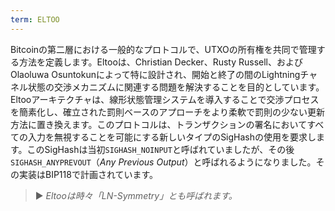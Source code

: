 ```yaml
---
term: ELTOO
---
```


Bitcoinの第二層における一般的なプロトコルで、UTXOの所有権を共同で管理する方法を定義します。Eltooは、Christian Decker、Rusty Russell、およびOlaoluwa Osuntokunによって特に設計され、開始と終了の間のLightningチャネル状態の交渉メカニズムに関連する問題を解決することを目的としています。Eltooアーキテクチャは、線形状態管理システムを導入することで交渉プロセスを簡素化し、確立された罰則ベースのアプローチをより柔軟で罰則の少ない更新方法に置き換えます。このプロトコルは、トランザクションの署名においてすべての入力を無視することを可能にする新しいタイプのSigHashの使用を要求します。このSigHashは当初`SIGHASH_NOINPUT`と呼ばれていましたが、その後`SIGHASH_ANYPREVOUT`（*Any Previous Output*）と呼ばれるようになりました。その実装はBIP118で計画されています。

> ► *Eltooは時々「LN-Symmetry」とも呼ばれます。*
